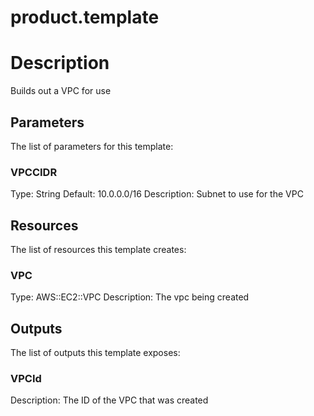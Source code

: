 # product.template
# Description
Builds out a VPC for use


## Parameters
The list of parameters for this template:

### VPCCIDR 
Type: String 
Default: 10.0.0.0/16 
Description: Subnet to use for the VPC
 

## Resources
The list of resources this template creates:

### VPC 
Type: AWS::EC2::VPC 
Description: The vpc being created 

## Outputs
The list of outputs this template exposes:

### VPCId 
Description: The ID of the VPC that was created  

